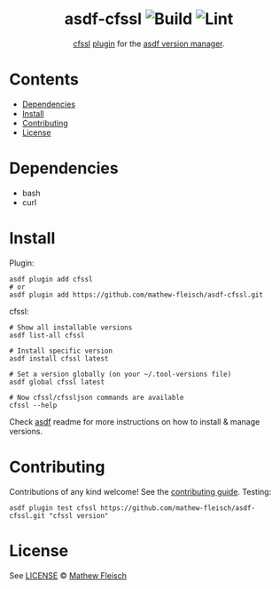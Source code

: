 <div align="center">

# asdf-cfssl ![Build](https://github.com/mathew-fleisch/asdf-cfssl/workflows/Build/badge.svg) ![Lint](https://github.com/mathew-fleisch/asdf-cfssl/workflows/Lint/badge.svg)

[cfssl](https://github.com/cloudflare/cfssl) [plugin](https://github.com/mathew-fleisch/asdf-cfssl) for the [asdf version manager](https://asdf-vm.com).

</div>

# Contents

- [Dependencies](#dependencies)
- [Install](#install)
- [Contributing](#contributing)
- [License](#license)

# Dependencies

- bash
- curl

# Install

Plugin:

```shell
asdf plugin add cfssl
# or
asdf plugin add https://github.com/mathew-fleisch/asdf-cfssl.git
```

cfssl:

```shell
# Show all installable versions
asdf list-all cfssl

# Install specific version
asdf install cfssl latest

# Set a version globally (on your ~/.tool-versions file)
asdf global cfssl latest

# Now cfssl/cfssljson commands are available
cfssl --help
```

Check [asdf](https://github.com/asdf-vm/asdf) readme for more instructions on how to
install & manage versions.

# Contributing

Contributions of any kind welcome! See the [contributing guide](CONTRIBUTING.md). Testing:

```shell
asdf plugin test cfssl https://github.com/mathew-fleisch/asdf-cfssl.git "cfssl version"
```

# License

See [LICENSE](LICENSE) © [Mathew Fleisch](https://github.com/mathew-fleisch/)